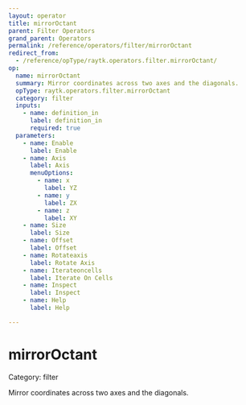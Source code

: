 ```yaml
---
layout: operator
title: mirrorOctant
parent: Filter Operators
grand_parent: Operators
permalink: /reference/operators/filter/mirrorOctant
redirect_from:
  - /reference/opType/raytk.operators.filter.mirrorOctant/
op:
  name: mirrorOctant
  summary: Mirror coordinates across two axes and the diagonals.
  opType: raytk.operators.filter.mirrorOctant
  category: filter
  inputs:
    - name: definition_in
      label: definition_in
      required: true
  parameters:
    - name: Enable
      label: Enable
    - name: Axis
      label: Axis
      menuOptions:
        - name: x
          label: YZ
        - name: y
          label: ZX
        - name: z
          label: XY
    - name: Size
      label: Size
    - name: Offset
      label: Offset
    - name: Rotateaxis
      label: Rotate Axis
    - name: Iterateoncells
      label: Iterate On Cells
    - name: Inspect
      label: Inspect
    - name: Help
      label: Help

---
```


# mirrorOctant

Category: filter



Mirror coordinates across two axes and the diagonals.